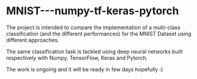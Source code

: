 # MNIST---numpy-tf-keras-pytorch

The project is intended to compare the implementation of a multi-class classification (and the different performances) for the MNIST Dataset using different approaches.

The same classification task is tackled using deep neural networks built respectively with Numpy, TensorFlow, Keras and Pytorch.

The work is ongoing and it will be ready in few days hopefully :)
